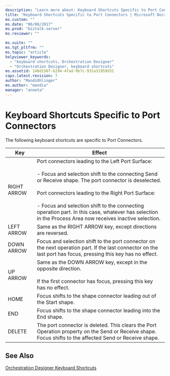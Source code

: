 ```yaml
---
description: "Learn more about: Keyboard Shortcuts Specific to Port Connectors"
title: "Keyboard Shortcuts Specific to Port Connectors | Microsoft Docs"
ms.custom: ""
ms.date: "06/08/2017"
ms.prod: "biztalk-server"
ms.reviewer: ""

ms.suite: ""
ms.tgt_pltfrm: ""
ms.topic: "article"
helpviewer_keywords: 
  - "keyboard shortcuts, Orchestration Designer"
  - "Orchestration Designer, keyboard shortcuts"
ms.assetid: 140d156f-b294-47ad-9b7c-931a31959d31
caps.latest.revision: 7
author: "MandiOhlinger"
ms.author: "mandia"
manager: "anneta"
---
```

# Keyboard Shortcuts Specific to Port Connectors
The following keyboard shortcuts are specific to Port Connectors.  
  
|Key|Effect|  
|---------|------------|  
|RIGHT ARROW|Port connectors leading to the Left Port Surface:<br /><br /> -   Focus and selection shift to the connecting Send or Receive shape. The port connector is deselected.<br /><br /> Port connectors leading to the Right Port Surface:<br /><br /> -   Focus and selection shift to the connecting operation part. In this case, whatever has selection in the Process Area now receives inactive selection.|  
|LEFT ARROW|Same as the RIGHT ARROW key, except directions are reversed.|  
|DOWN ARROW|Focus and selection shift to the port connector on the next operation part. If the last connector on the last port has focus, pressing this key has no effect.|  
|UP ARROW|Same as the DOWN ARROW key, except in the opposite direction.<br /><br /> If the first connector has focus, pressing this key has no effect.|  
|HOME|Focus shifts to the shape connector leading out of the Start shape.|  
|END|Focus shifts to the shape connector leading into the End shape.|  
|DELETE|The port connector is deleted. This clears the Port Operation property on the Send or Receive shape. Focus shifts to the affected Send or Receive shape.|  
  
## See Also  
 [Orchestration Designer Keyboard Shortcuts](../core/orchestration-designer-keyboard-shortcuts.md)
